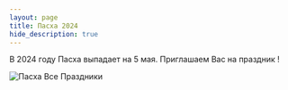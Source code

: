 ```yaml
---
layout: page
title: Пасха 2024
hide_description: true
---
```

В 2024 году Пасха выпадает на 5 мaя. Приглашаем Вас на праздник !

![Пасха Все Праздники](/assets/img/paskha_all_holidays.JPG.JPG#right)

